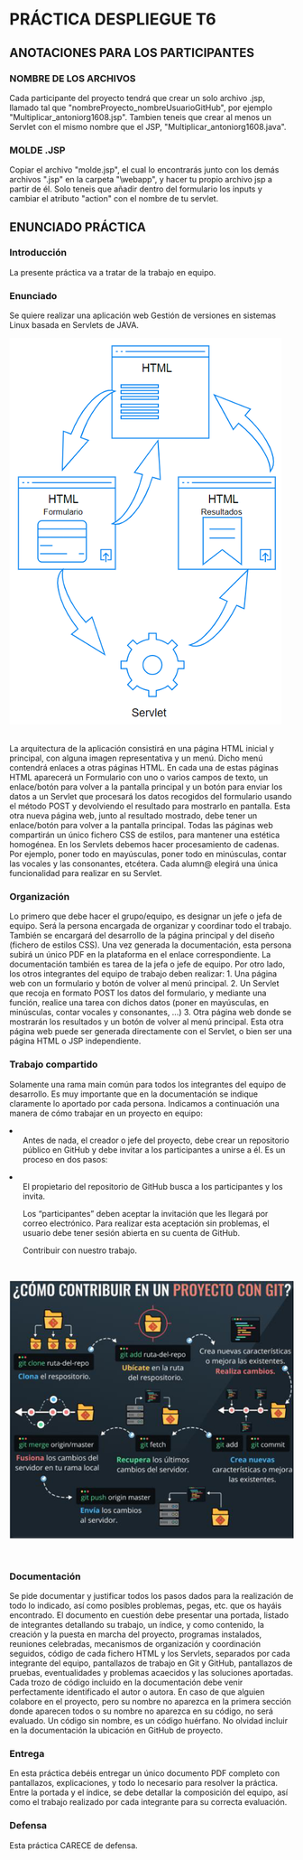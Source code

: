 # PRÁCTICA DESPLIEGUE T6

## ANOTACIONES PARA LOS PARTICIPANTES
### NOMBRE DE LOS ARCHIVOS
Cada participante del proyecto tendrá que crear un solo archivo .jsp, llamado tal que "nombreProyecto_nombreUsuarioGitHub", por ejemplo "Multiplicar_antoniorg1608.jsp". Tambien teneis que crear al menos un Servlet con el mismo nombre que el JSP, "Multiplicar_antoniorg1608.java".

### MOLDE .JSP
Copiar el archivo "molde.jsp", el cual lo encontrarás junto con los demás archivos ".jsp" en la carpeta "\webapp", y hacer tu propio archivo jsp a partir de él. Solo teneis que añadir dentro del formulario los inputs y cambiar el atributo "action" con el nombre de tu servlet.

## ENUNCIADO PRÁCTICA 
### Introducción 
La presente práctica va a tratar de la trabajo en equipo.

### Enunciado 
Se quiere realizar una aplicación web Gestión de versiones en sistemas Linux basada en Servlets de JAVA. <br/>

![Grafico](./img/img_readme1.png)

<br/>
La arquitectura de la aplicación consistirá en una página HTML inicial y principal, con alguna imagen representativa y un menú. Dicho menú contendrá enlaces a otras páginas HTML. En cada una de estas páginas HTML aparecerá un Formulario con uno o varios campos de texto, un enlace/botón para volver a la pantalla principal y un botón para enviar los datos a un Servlet que procesará los datos recogidos del formulario usando el método POST y devolviendo el resultado para mostrarlo en pantalla. Esta otra nueva página web, junto al resultado mostrado, debe tener un enlace/botón para volver a la pantalla principal. 
Todas las páginas web compartirán un único fichero CSS de estilos, para mantener una estética homogénea. 
En los Servlets debemos hacer procesamiento de cadenas. Por ejemplo, poner todo en mayúsculas, poner todo en minúsculas, contar las vocales y las consonantes, etcétera. Cada alumn@ elegirá una única funcionalidad para realizar en su Servlet. 

### Organización 
Lo primero que debe hacer el grupo/equipo, es designar un jefe o jefa de equipo. Será la persona encargada de organizar y coordinar todo el trabajo. También se encargará del desarrollo de la página principal y del diseño (fichero de estilos CSS). Una vez generada la documentación, esta persona subirá un único PDF en la plataforma en el enlace correspondiente. La documentación también es tarea de la jefa o jefe de equipo. 
Por otro lado, los otros integrantes del equipo de trabajo deben realizar: 1. Una página web con un formulario y botón de volver al menú principal. 2. Un Servlet que recoja en formato POST los datos del formulario, y mediante una función, realice una tarea con dichos datos (poner en mayúsculas, en minúsculas, contar vocales y consonantes, …) 3. Otra página web donde se mostrarán los resultados y un botón de volver al menú principal. Esta otra página web puede ser generada directamente con el Servlet, o bien ser una página HTML o JSP independiente. 

### Trabajo compartido
Solamente una rama main común para todos los integrantes del equipo de desarrollo. 
Es muy importante que en la documentación se indique claramente lo aportado por cada persona.
Indicamos a continuación una manera de cómo trabajar en un proyecto en equipo: 
<li>
<ol>Antes de nada, el creador o jefe del proyecto, debe crear un repositorio público en GitHub y debe invitar a los participantes a unirse a él. Es un proceso en dos pasos:</ol>
<li>
<ul>El propietario del repositorio de GitHub busca a los participantes y los invita.</ul>
<ul>Los “participantes” deben aceptar la invitación que les llegará por correo electrónico. Para realizar esta aceptación sin problemas, el usuario debe tener sesión abierta en su cuenta de GitHub.</ul>
</li>
<ol>Contribuir con nuestro trabajo.</ol>
</li>
<br/>

![Como contribuir](./img/img_readme2.png)

<br/>

### Documentación
Se pide documentar y justificar todos los pasos dados para la realización de todo lo indicado, así como posibles problemas, pegas, etc. que os hayáis encontrado. El documento en cuestión debe presentar una portada, listado de integrantes detallando su trabajo, un índice, y como contenido, la creación y la puesta en marcha del proyecto, programas instalados, reuniones celebradas, mecanismos de organización y coordinación seguidos, código de cada fichero HTML y los Servlets, separados por cada integrante del equipo, pantallazos de trabajo en Git y GitHub, pantallazos de pruebas, eventualidades y problemas acaecidos y las soluciones aportadas. Cada trozo de código incluido en la documentación debe venir perfectamente identificado el autor o autora. En caso de que alguien colabore en el proyecto, pero su nombre no aparezca en la primera sección donde aparecen todos o su nombre no aparezca en su código, no será evaluado. Un código sin nombre, es un código huérfano. No olvidad incluir en la documentación la ubicación en GitHub de proyecto. 

### Entrega
En esta práctica debéis entregar un único documento PDF completo con pantallazos, explicaciones, y todo lo necesario para resolver la práctica. Entre la portada y el índice, se debe detallar la composición del equipo, así como el trabajo realizado por cada integrante para su correcta evaluación. 

### Defensa
Esta práctica CARECE de defensa. 

